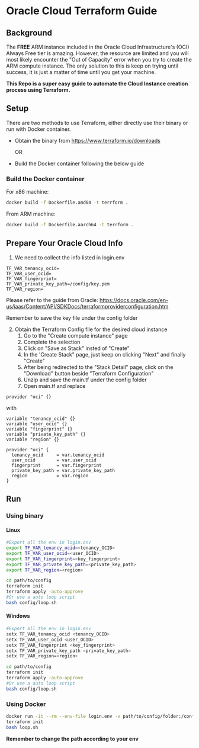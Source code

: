 # Oracle Cloud Terraform Guide

## Background
The **FREE** ARM instance included in the Oracle Cloud Infrastructure's (OCI) Always Free tier is amazing. However, the resource are limited and you will most likely encounter the "Out of Capacity" error when you try to create the ARM compute instance. The only solution to this is keep on trying until success, it is just a matter of time until you get your machine.
  
**This Repo is a super easy guide to automate the Cloud Instance creation process using Terraform.**
  

## Setup
There are two methods to use Terraform, either directly use their binary or run with Docker container.
- Obtain the binary from https://www.terraform.io/downloads

  OR

- Build the Docker container following the below guide

### Build the Docker container
For x86 machine:
```bash
docker build -f Dockerfile.amd64 -t terrform .
```
From ARM machine:
```bash
docker build -f Dockerfile.aarch64 -t terrform .
```
## Prepare Your Oracle Cloud Info
1. We need to collect the info listed in login.env
```
TF_VAR_tenancy_ocid=
TF_VAR_user_ocid=
TF_VAR_fingerprint=
TF_VAR_private_key_path=/config/key.pem
TF_VAR_region=
```

Please refer to the guide from Oracle: https://docs.oracle.com/en-us/iaas/Content/API/SDKDocs/terraformproviderconfiguration.htm

Remember to save the key file under the config folder

2. Obtain the Terraform Config file for the desired cloud instance
    1. Go to the "Create compute instance" page
    2. Complete the selection
    3. Click on "Save as Stack" insted of "Create"
    4. In the 'Create Stack" page, just keep on clicking "Next" and finally "Create"
    5. After being redirected to the "Stack Detail" page, click on the "Download" button beside "Terraform Configuration"
    6. Unzip and save the main.tf under the config folder
    7. Open main.tf and replace 
```
provider "oci" {}
```

with
```
variable "tenancy_ocid" {}
variable "user_ocid" {}
variable "fingerprint" {}
variable "private_key_path" {}
variable "region" {}

provider "oci" {
  tenancy_ocid     = var.tenancy_ocid
  user_ocid        = var.user_ocid
  fingerprint      = var.fingerprint
  private_key_path = var.private_key_path
  region           = var.region
}
```
    

## Run

### Using binary
#### Linux
```bash
#Export all the env in login.env
export TF_VAR_tenancy_ocid=<tenancy_OCID>
export TF_VAR_user_ocid=<user_OCID>
export TF_VAR_fingerprint=<key_fingerprint>
export TF_VAR_private_key_path=<private_key_path>
export TF_VAR_region=<region>

cd path/to/config
terraform init
terraform apply -auto-approve
#Or use a auto loop script
bash config/loop.sh
```

#### Windows
```bash
#Export all the env in login.env
setx TF_VAR_tenancy_ocid <tenancy_OCID>
setx TF_VAR_user_ocid <user_OCID>
setx TF_VAR_fingerprint <key_fingerprint>
setx TF_VAR_private_key_path <private_key_path>
setx TF_VAR_region=<region>

cd path/to/config
terraform init
terraform apply -auto-approve
#Or use a auto loop script
bash config/loop.sh
```

### Using Docker
```bash
docker run -it --rm --env-file login.env -v path/to/config/folder:/config terrform /bin/bash
terraform init
bash loop.sh
```
**Remember to change the path according to your env**
